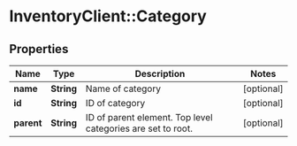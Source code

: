 # InventoryClient::Category

## Properties
Name | Type | Description | Notes
------------ | ------------- | ------------- | -------------
**name** | **String** | Name of category | [optional] 
**id** | **String** | ID of category | [optional] 
**parent** | **String** | ID of parent element. Top level categories are set to root. | [optional] 


